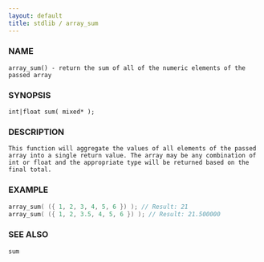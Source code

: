 ```yaml
---
layout: default
title: stdlib / array_sum
---
```


### NAME

    array_sum() - return the sum of all of the numeric elements of the passed array

### SYNOPSIS

    int|float sum( mixed* );

### DESCRIPTION

    This function will aggregate the values of all elements of the passed
    array into a single return value. The array may be any combination of
    int or float and the appropriate type will be returned based on the
    final total.

### EXAMPLE

```c
array_sum( ({ 1, 2, 3, 4, 5, 6 }) ); // Result: 21
array_sum( ({ 1, 2, 3.5, 4, 5, 6 }) ); // Result: 21.500000
```

### SEE ALSO

    sum
